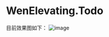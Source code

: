 # WenElevating.Todo
目前效果图如下：
![image](https://github.com/user-attachments/assets/c3aabc48-b800-435d-b058-5477a0b17200)

